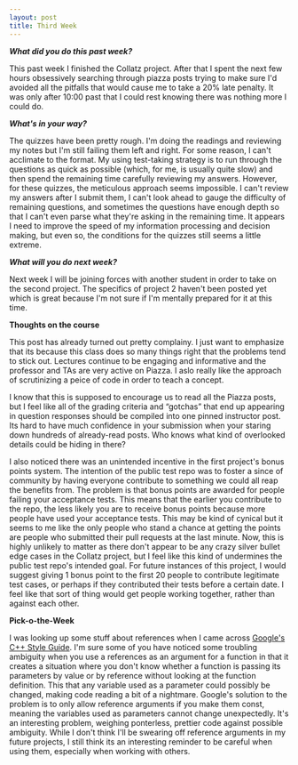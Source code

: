 ```yaml
---
layout: post
title: Third Week
---
```

<p><b><i>What did you do this past week?</i></b></p>
<p>This past week I finished the Collatz project. After that I spent the next few hours obsessively searching through piazza posts trying to make sure I'd avoided all the pitfalls that would cause me to take a 20% late penalty. It was only after 10:00 past that I could rest knowing there was nothing more I could do.</p>
<p><b><i>What's in your way?</i></b></p>
<p>The quizzes have been pretty rough. I'm doing the readings and reviewing my notes but I'm still failing them left and right. For some reason, I can't acclimate to the format. My using test-taking strategy is to run through the questions as quick as possible (which, for me, is usually quite slow) and then spend the remaining time carefully reviewing my answers. However, for these quizzes, the meticulous approach seems impossible. I can't review my answers after I submit them, I can't look ahead to gauge the difficulty of remaining questions, and sometimes the questions have enough depth so that I can't even parse what they're asking in the remaining time. It appears I need to improve the speed of my information processing and decision making, but even so, the conditions for the quizzes still seems a little extreme.</p>
<p><b><i>What will you do next week?</i></b></p>
<p>Next week I will be joining forces with another student in order to take on the second project. The specifics of project 2 haven't been posted yet which is great because I'm not sure if I'm mentally prepared for it at this time.</p>
<p><b>Thoughts on the course</b></p>
<p>This post has already turned out pretty complainy. I just want to emphasize that its because this class does so many things right that the problems tend to stick out. Lectures continue to be engaging and informative and the professor and TAs are very active on Piazza. I aslo really like the approach of scrutinizing a peice of code in order to teach a concept.</p>
<p>I know that this is supposed to encourage us to read all the Piazza posts, but I feel like all of the grading criteria and “gotchas” that end up appearing in question responses should be compiled into one pinned instructor post. Its hard to have much confidence in your submission when your staring down hundreds of already-read posts. Who knows what kind of overlooked details could be hiding in there?</p>
<p>I also noticed there was an unintended incentive in the first project's bonus points system. The intention of the public test repo was to foster a since of community by having everyone contribute to something we could all reap the benefits from. The problem is that bonus points are awarded for people failing your acceptance tests. This means that the earlier you contribute to the repo, the less likely you are to receive bonus points because more people have used your acceptance tests. This may be kind of cynical but it seems to me like the only people who stand a chance at getting the points are people who submitted their pull requests at the last minute. Now, this is highly unlikely to matter as there don't appear to be any crazy silver bullet edge cases in the Collatz project, but I feel like this kind of undermines the public test repo's intended goal. For future instances of this project, I would suggest giving 1 bonus point to the first 20 people to contribute legitimate test cases, or perhaps if they contributed their tests before a certain date. I feel like that sort of thing would get people working together, rather than against each other.</p>
<p><b>Pick-o-the-Week</b></p>
<p>I was looking up some stuff about references when I came across <a href="https://google.github.io/styleguide/cppguide.html#Reference_Arguments">Google's C++ Style Guide</a>. I'm sure some of you have noticed some troubling ambiguity when you use a references as an argument for a function in that it creates a situation where you don't know whether a function is passing its parameters by value or by reference without looking at the function definition. This that any variable used as a parameter could possibly be changed, making code reading a bit of a nightmare. Google's solution to the problem is to only allow reference arguments if you make them const, meaning the variables used as parameters cannot change unexpectedly. It's an interesting problem, weighing ponterless, prettier code against possible ambiguity. While I don't think I'll be swearing off reference arguments in my future projects, I still think its an interesting reminder to be careful when using them, especially when working with others.</p>
